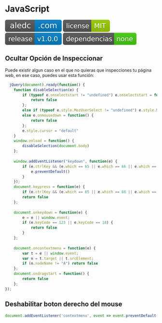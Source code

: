 # JavaScript 

[![aledc.tk](https://github.com/aledc7/Scrum-Certification/blob/master/recursos/aledc.com.svg)](https://aledc.tk)
[![License](https://github.com/aledc7/Scrum-Certification/blob/master/recursos/mit-license.svg)](https://aledc.tk)
[![GitHub release](https://github.com/aledc7/Scrum-Certification/blob/master/recursos/release.svg)](https://aledc.tk)
[![Dependencies](https://github.com/aledc7/Scrum-Certification/blob/master/recursos/dependencias-none.svg)](https://aledc.tk)


## Ocultar Opción de Inspeccionar


Puede existir algun caso en el que no quieras que inspecciones tu página web, en ese caso, puedes usar esta función:

```js
  jQuery(document).ready(function() {
    function disableSelection(e) {
        if (typeof e.onselectstart != "undefined") e.onselectstart = function() {
            return false
        };
        else if (typeof e.style.MozUserSelect != "undefined") e.style.MozUserSelect = "none";
        else e.onmousedown = function() {
            return false
        };
        e.style.cursor = "default"
    }
    window.onload = function() {
        disableSelection(document.body)
    };

    window.addEventListener("keydown", function(e) {
        if (e.ctrlKey && (e.which == 65 || e.which == 66 || e.which == 67 || e.which == 70 || e.which == 73 || e.which == 80 || e.which == 83 || e.which == 85 || e.which == 86)) {
            e.preventDefault()
        }
    });
    document.keypress = function(e) {
        if (e.ctrlKey && (e.which == 65 || e.which == 66 || e.which == 70 || e.which == 67 || e.which == 73 || e.which == 80 || e.which == 83 || e.which == 85 || e.which == 86)) {}
        return false
    };

    document.onkeydown = function(e) {
        e = e || window.event;
        if (e.keyCode == 123 || e.keyCode == 18) {
            return false
        }
    };

    document.oncontextmenu = function(e) {
        var t = e || window.event;
        var n = t.target || t.srcElement;
        if (n.nodeName != "A") return false
    };
    document.ondragstart = function() {
        return false
    };
});
````

## Deshabilitar boton derecho del mouse
```js
document.addEventListener('contextmenu', event => event.preventDefault());
````




